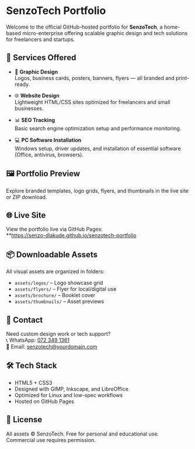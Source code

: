 # SenzoTech Portfolio

Welcome to the official GitHub-hosted portfolio for **SenzoTech**, a home-based micro-enterprise offering scalable graphic design and tech solutions for freelancers and startups.

## 💼 Services Offered

- 🎨 **Graphic Design**  
  Logos, business cards, posters, banners, flyers — all branded and print-ready.

- 🌐 **Website Design**  
  Lightweight HTML/CSS sites optimized for freelancers and small businesses.

- 📊 **SEO Tracking**  
  Basic search engine optimization setup and performance monitoring.

- 💻 **PC Software Installation**  
  Windows setup, driver updates, and installation of essential software (Office, antivirus, browsers).

## 🖼️ Portfolio Preview

Explore branded templates, logo grids, flyers, and thumbnails in the live site or ZIP download.

## 🌐 Live Site

View the portfolio live via GitHub Pages:  
**https://senzo-dlakude.github.io/senzotech-portfolio

## 📦 Downloadable Assets

All visual assets are organized in folders:
- `assets/logos/` – Logo showcase grid  
- `assets/flyers/` – Flyer for local/digital use  
- `assets/brochure/` – Booklet cover  
- `assets/thumbnails/` – Asset previews

## 📱 Contact

Need custom design work or tech support?  
📞 WhatsApp: [072 349 1361](https://wa.me/27723491361)  
📧 Email: senzotech@yourdomain.com

## 🛠️ Tech Stack

- HTML5 + CSS3  
- Designed with GIMP, Inkscape, and LibreOffice  
- Optimized for Linux and low-spec workflows  
- Hosted on GitHub Pages

## 🧰 License

All assets © SenzoTech. Free for personal and educational use.  
Commercial use requires permission.

